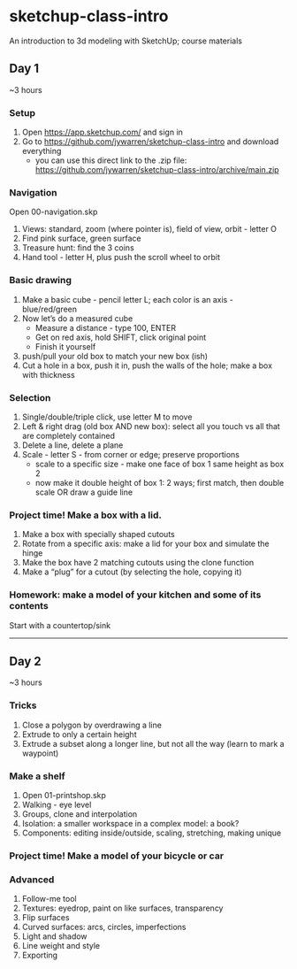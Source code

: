 # sketchup-class-intro
An introduction to 3d modeling with SketchUp; course materials


## Day 1

~3 hours


### Setup

1. Open https://app.sketchup.com/ and sign in
2. Go to https://github.com/jywarren/sketchup-class-intro and download everything
    * you can use this direct link to the .zip file: https://github.com/jywarren/sketchup-class-intro/archive/main.zip 


### Navigation

Open 00-navigation.skp

1. Views: standard, zoom (where pointer is), field of view, orbit - letter O
2. Find pink surface, green surface
3. Treasure hunt: find the 3 coins
4. Hand tool - letter H, plus push the scroll wheel to orbit


### Basic drawing

1. Make a basic cube - pencil letter L; each color is an axis - blue/red/green
2. Now let’s do a measured cube
    * Measure a distance - type 100, ENTER
    * Get on red axis, hold SHIFT, click original point
    * Finish it yourself
3. push/pull your old box to match your new box (ish)
4. Cut a hole in a box, push it in, push the walls of the hole; make a box with thickness


### Selection

1. Single/double/triple click, use letter M to move
2. Left & right drag (old box AND new box): select all you touch vs all that are completely contained
3. Delete a line, delete a plane
4. Scale - letter S - from corner or edge; preserve proportions
    * scale to a specific size - make one face of box 1 same height as box 2
    * now make it double height of box 1: 2 ways; first match, then double scale OR draw a guide line


### Project time! Make a box with a lid.

1. Make a box with specially shaped cutouts
2. Rotate from a specific axis: make a lid for your box and simulate the hinge
3. Make the box have 2 matching cutouts using the clone function
4. Make a “plug” for a cutout (by selecting the hole, copying it) 


### Homework: make a model of your kitchen and some of its contents

Start with a countertop/sink


****

## Day 2

~3 hours


### Tricks

1. Close a polygon by overdrawing a line
2. Extrude to only a certain height
3. Extrude a subset along a longer line, but not all the way (learn to mark a waypoint)


### Make a shelf

1. Open 01-printshop.skp
2. Walking - eye level
3. Groups, clone and interpolation
4. Isolation: a smaller workspace in a complex model: a book?
5. Components: editing inside/outside, scaling, stretching, making unique

### Project time! Make a model of your bicycle or car



### Advanced

1. Follow-me tool
2. Textures: eyedrop, paint on like surfaces, transparency
3. Flip surfaces
4. Curved surfaces: arcs, circles, imperfections
5. Light and shadow
6. Line weight and style
7. Exporting




